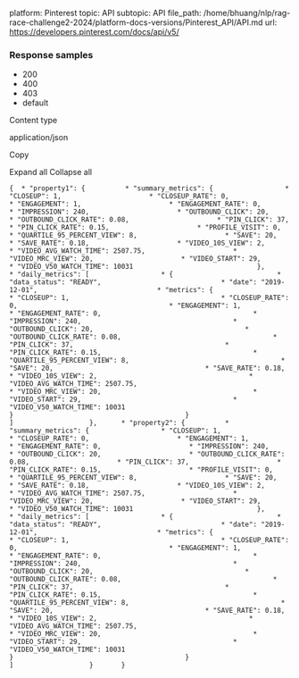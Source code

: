 platform: Pinterest
topic: API
subtopic: API
file_path: /home/bhuang/nlp/rag-race-challenge2-2024/platform-docs-versions/Pinterest_API/API.md
url: https://developers.pinterest.com/docs/api/v5/


### Response samples

* 200
* 400
* 403
* default

Content type

application/json

Copy

Expand all Collapse all

`{  * "property1": {          * "summary_metrics": {                  * "CLOSEUP": 1,                      * "CLOSEUP_RATE": 0,                      * "ENGAGEMENT": 1,                      * "ENGAGEMENT_RATE": 0,                      * "IMPRESSION": 240,                      * "OUTBOUND_CLICK": 20,                      * "OUTBOUND_CLICK_RATE": 0.08,                      * "PIN_CLICK": 37,                      * "PIN_CLICK_RATE": 0.15,                      * "PROFILE_VISIT": 0,                      * "QUARTILE_95_PERCENT_VIEW": 8,                      * "SAVE": 20,                      * "SAVE_RATE": 0.18,                      * "VIDEO_10S_VIEW": 2,                      * "VIDEO_AVG_WATCH_TIME": 2507.75,                      * "VIDEO_MRC_VIEW": 20,                      * "VIDEO_START": 29,                      * "VIDEO_V50_WATCH_TIME": 10031                               },              * "daily_metrics": [                  * {                          * "data_status": "READY",                              * "date": "2019-12-01",                              * "metrics": {                                  * "CLOSEUP": 1,                                      * "CLOSEUP_RATE": 0,                                      * "ENGAGEMENT": 1,                                      * "ENGAGEMENT_RATE": 0,                                      * "IMPRESSION": 240,                                      * "OUTBOUND_CLICK": 20,                                      * "OUTBOUND_CLICK_RATE": 0.08,                                      * "PIN_CLICK": 37,                                      * "PIN_CLICK_RATE": 0.15,                                      * "QUARTILE_95_PERCENT_VIEW": 8,                                      * "SAVE": 20,                                      * "SAVE_RATE": 0.18,                                      * "VIDEO_10S_VIEW": 2,                                      * "VIDEO_AVG_WATCH_TIME": 2507.75,                                      * "VIDEO_MRC_VIEW": 20,                                      * "VIDEO_START": 29,                                      * "VIDEO_V50_WATCH_TIME": 10031                                                       }                                           }                               ]                   },      * "property2": {          * "summary_metrics": {                  * "CLOSEUP": 1,                      * "CLOSEUP_RATE": 0,                      * "ENGAGEMENT": 1,                      * "ENGAGEMENT_RATE": 0,                      * "IMPRESSION": 240,                      * "OUTBOUND_CLICK": 20,                      * "OUTBOUND_CLICK_RATE": 0.08,                      * "PIN_CLICK": 37,                      * "PIN_CLICK_RATE": 0.15,                      * "PROFILE_VISIT": 0,                      * "QUARTILE_95_PERCENT_VIEW": 8,                      * "SAVE": 20,                      * "SAVE_RATE": 0.18,                      * "VIDEO_10S_VIEW": 2,                      * "VIDEO_AVG_WATCH_TIME": 2507.75,                      * "VIDEO_MRC_VIEW": 20,                      * "VIDEO_START": 29,                      * "VIDEO_V50_WATCH_TIME": 10031                               },              * "daily_metrics": [                  * {                          * "data_status": "READY",                              * "date": "2019-12-01",                              * "metrics": {                                  * "CLOSEUP": 1,                                      * "CLOSEUP_RATE": 0,                                      * "ENGAGEMENT": 1,                                      * "ENGAGEMENT_RATE": 0,                                      * "IMPRESSION": 240,                                      * "OUTBOUND_CLICK": 20,                                      * "OUTBOUND_CLICK_RATE": 0.08,                                      * "PIN_CLICK": 37,                                      * "PIN_CLICK_RATE": 0.15,                                      * "QUARTILE_95_PERCENT_VIEW": 8,                                      * "SAVE": 20,                                      * "SAVE_RATE": 0.18,                                      * "VIDEO_10S_VIEW": 2,                                      * "VIDEO_AVG_WATCH_TIME": 2507.75,                                      * "VIDEO_MRC_VIEW": 20,                                      * "VIDEO_START": 29,                                      * "VIDEO_V50_WATCH_TIME": 10031                                                       }                                           }                               ]                   }       }`